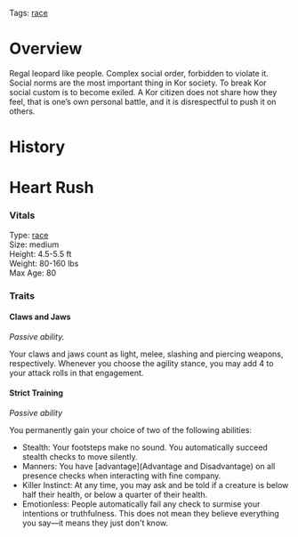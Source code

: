 Tags: [race](Races)

# Overview

Regal leopard like people. Complex social order, forbidden to violate it. Social norms are the most important thing in Kor society. To break Kor social custom is to become exiled. A Kor citizen does not share how they feel, that is one’s own personal battle, and it is disrespectful to push it on others. 

# History

# Heart Rush

### Vitals
Type: [race](Races)  
Size: medium  
Height: 4.5-5.5 ft  
Weight: 80-160 lbs  
Max Age: 80  

### Traits

#### Claws and Jaws
*Passive ability.*

Your claws and jaws count as light, melee, slashing and piercing weapons, respectively. Whenever you choose the agility stance, you may add 4 to your attack rolls in that engagement.


#### Strict Training
*Passive ability*

You permanently gain your choice of two of the following abilities:

- Stealth: Your footsteps make no sound. You automatically succeed stealth checks to move silently. 
- Manners: You have [advantage](Advantage and Disadvantage) on all presence checks when interacting with fine company.
- Killer Instinct: At any time, you may ask and be told if a creature is below half their health, or below a quarter of their health.
- Emotionless: People automatically fail any check to surmise your intentions or truthfulness. This does not mean they believe everything you say—it means they just don't know.